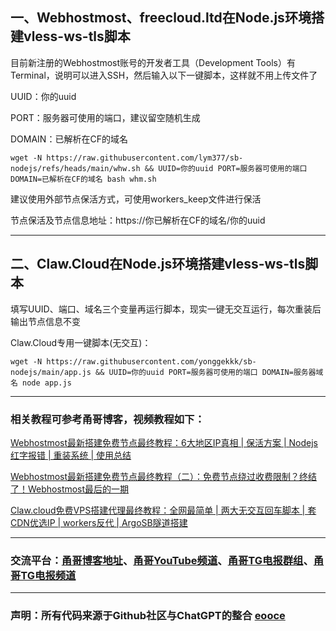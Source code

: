 ## 一、Webhostmost、freecloud.ltd在Node.js环境搭建vless-ws-tls脚本

目前新注册的Webhostmost账号的开发者工具（Development Tools）有Terminal，说明可以进入SSH，然后输入以下一键脚本，这样就不用上传文件了

UUID：你的uuid

PORT：服务器可使用的端口，建议留空随机生成

DOMAIN：已解析在CF的域名

```
wget -N https://raw.githubusercontent.com/lym377/sb-nodejs/refs/heads/main/whw.sh && UUID=你的uuid PORT=服务器可使用的端口 DOMAIN=已解析在CF的域名 bash whm.sh
```

建议使用外部节点保活方式，可使用workers_keep文件进行保活

节点保活及节点信息地址：https://你已解析在CF的域名/你的uuid

-----------------------------------------------------

## 二、Claw.Cloud在Node.js环境搭建vless-ws-tls脚本

填写UUID、端口、域名三个变量再运行脚本，现实一键无交互运行，每次重装后输出节点信息不变

Claw.Cloud专用一键脚本(无交互)：

```
wget -N https://raw.githubusercontent.com/yonggekkk/sb-nodejs/main/app.js && UUID=你的uuid PORT=服务器可使用的端口 DOMAIN=服务器域名 node app.js
```
-----

### 相关教程可参考甬哥博客，视频教程如下：

[Webhostmost最新搭建免费节点最终教程：6大地区IP真相 | 保活方案 | Nodejs红字报错 | 重装系统 | 使用总结](https://youtu.be/s6b1CFKkQqE)

[Webhostmost最新搭建免费节点最终教程（二）：免费节点绕过收费限制？终结了！Webhostmost最后的一期](https://youtu.be/F7qA6XYCHv8)

[Claw.cloud免费VPS搭建代理最终教程：全网最简单 | 两大无交互回车脚本 | 套CDN优选IP | workers反代 | ArgoSB隧道搭建](https://youtu.be/Esofirx8xrE)

------

### 交流平台：[甬哥博客地址](https://ygkkk.blogspot.com)、[甬哥YouTube频道](https://www.youtube.com/@ygkkk)、[甬哥TG电报群组](https://t.me/+jZHc6-A-1QQ5ZGVl)、[甬哥TG电报频道](https://t.me/+DkC9ZZUgEFQzMTZl)

----------------------------------------------------------


### 声明：所有代码来源于Github社区与ChatGPT的整合 [eooce](https://github.com/eooce)
